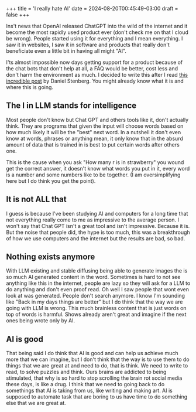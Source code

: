 +++
title = 'I really hate AI'
date = 2024-08-20T00:45:49-03:00
draft = false
+++

Ins't news that OpenAI released ChatGPT into the wild of the internet and it become the most rapidly used product ever (don't check me on that I cloud be wrong). People started using it for everything and I mean everything. I saw it in websites, I saw it in software and products that really don't beneficiate even a little bit in having all might "AI".

I'ts almost impossible now days getting support for a product because of the chat bots that don't help at all, a FAQ would be better, cost less and don't harm the environment as much. I decided to write this after I read [this incredible post](https://daniel.haxx.se/blog/2024/01/02/the-i-in-llm-stands-for-intelligence/) by Daniel Stenberg. You might already know what it is and where this is going.

## The I in LLM stands for intelligence

Most people don't know but Chat GPT and others tools like it, don't actually think. They are programs that given the input will choose words based on how much likely it will be the "best" next word. In a nutshell it don't even know at words, phrases or anything mean, it only know that in the absurd amount of data that is trained in is best to put certain words after others one.

This is the cause when you ask "How many r is in strawberry" you wound get the correct answer, it doesn't know what words you put in it, every word is a number and some numbers like to be together. (I am oversimplifying here but I do think you get the point).

## It is not ALL that

I guess is because I've been studying AI and computers for a long time that not everything really come to me as impressive to the average person. I won't say that Chat GPT isn't a great tool and isn't impressive. Because it is. But the noise that people did, the hype is too much, this was a breakthrough of how we use computers and the internet but the results are bad, so bad.

## Nothing exists anymore

With LLM existing and stable diffusing being able to generate images the is so much AI generated content in the word. Sometimes is hard to not see anything like this in the internet, people are lazy so they will ask for a LLM to do anything and don't even proof read. Oh well I saw people that wont even look at was generated. People don't search anymore.
I know I'm sounding like "Back in my days things are better" but I do think that the way we are going with LLM is wrong. This much brainless content that is just words on top of words is harmful. Shows already aren't great and imagine if the next ones being wrote only by AI.

## AI is good

That being said I do think that AI is good and can help us achieve much more that we can imagine, but I don't think that the way is to use them to do things that we are great at and need to do, that is think. We need to write to read, to solve puzzles and think. Ours brains are addicted to being stimulated, that why is so hard to stop scrolling the brain rot social media these days, is like a drug. I think that we need to going back to do somethings that AI is taking from us, like writing and making art. AI is supposed to automate task that are boring to us have time to do something else that we are great at.
